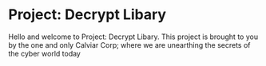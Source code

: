 # Project: Decrypt Libary
Hello and welcome to Project: Decrypt Libary. This project is brought to you by the one and only Calviar Corp; where we are unearthing the secrets of the cyber world today
